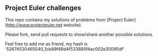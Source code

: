 Project Euler challenges
---

This repo contains my solutions of problems from
[Project Euler](http://www.projecteuler.net website).

Please fork, send pull requests to show/share another possible solutions.

Feel free to add me as friend, my hash is '52674530465540_1cb89f48d4f533885f4ac002e30095df'

